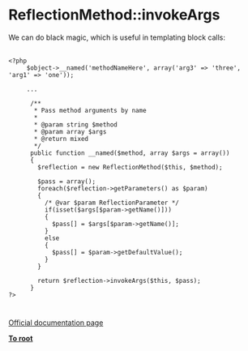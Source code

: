 # ReflectionMethod::invokeArgs



We can do black magic, which is useful in templating block calls:<br><br>

```
<?php
     $object->__named('methodNameHere', array('arg3' => 'three', 'arg1' => 'one'));

     ...

      /**
       * Pass method arguments by name
       *
       * @param string $method
       * @param array $args
       * @return mixed
       */
      public function __named($method, array $args = array())
      {
        $reflection = new ReflectionMethod($this, $method);

        $pass = array();
        foreach($reflection->getParameters() as $param)
        {
          /* @var $param ReflectionParameter */
          if(isset($args[$param->getName()]))
          {
            $pass[] = $args[$param->getName()];
          }
          else
          {
            $pass[] = $param->getDefaultValue();
          }
        }

        return $reflection->invokeArgs($this, $pass);
      }
?>
```
  

#

[Official documentation page](https://www.php.net/manual/en/reflectionmethod.invokeargs.php)

**[To root](/README.md)**